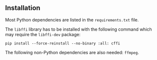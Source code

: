 
Installation
------------
Most Python dependencies are listed in the `requirements.txt` file.

The `libffi` library has to be installed with the following command
which may require the `libffi-dev` package:

```
pip install --force-reinstall --no-binary :all: cffi
```

The following non-Python dependencies are also needed: `ffmpeg`.